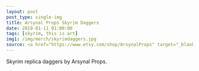 ```yaml
---
layout: post
post_type: single-img
title: Arsynal Props Skyrim Daggers
date: 2019-01-11 01:00:00
tags: [skyrim, this is art]
img1: /img/merch/skyrimdaggers.jpg
source: <a href="https://www.etsy.com/shop/ArsynalProps" target="_blank" rel="nofollow">Etsy</a>
---
```

Skyrim replica daggers by Arsynal Props.
